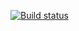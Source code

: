 [![Build status](https://ci.appveyor.com/api/projects/status/0gvjvku165d2l725?svg=true)](https://ci.appveyor.com/project/Artem18rus/ahj-dz4-organization-of-testing)

